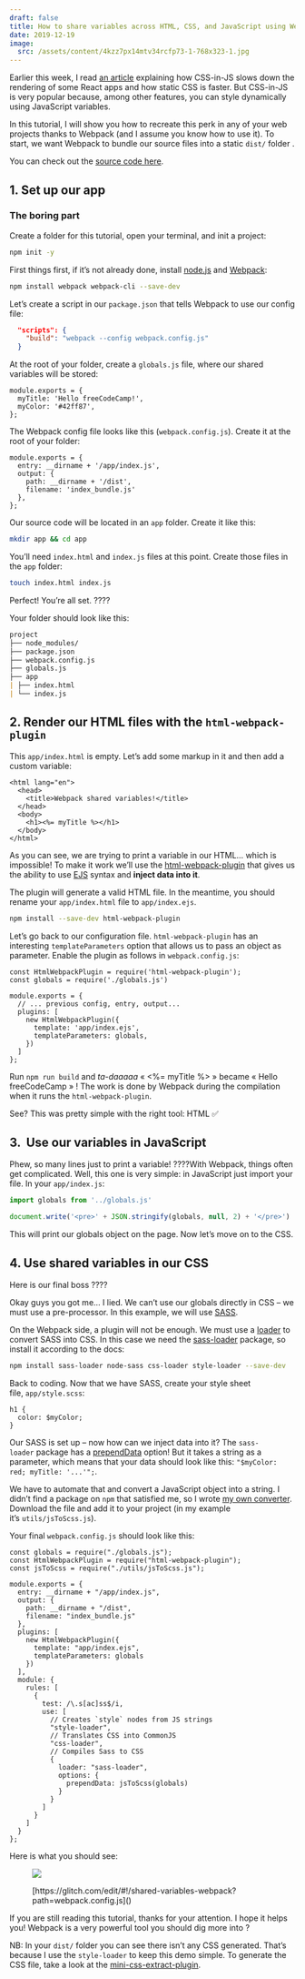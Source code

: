 ```yaml
---
draft: false
title: How to share variables across HTML, CSS, and JavaScript using Webpack
date: 2019-12-19
image:
  src: /assets/content/4kzz7px14mtv34rcfp73-1-768x323-1.jpg
---
```


Earlier this week, I read [an article](https://calendar.perfplanet.com/2019/the-unseen-performance-costs-of-css-in-js-in-react-apps/) explaining how CSS-in-JS slows down the rendering of some React apps and how static CSS is faster. But CSS-in-JS is very popular because, among other features, you can style dynamically using JavaScript variables.

<!--more-->

In this tutorial, I will show you how to recreate this perk in any of your web projects thanks to Webpack (and I assume you know how to use it). To start, we want Webpack to bundle our source files into a static `dist/` folder .

You can check out the [source code here](https://glitch.com/~shared-variables-webpack).

## 1. Set up our app

### The boring part

Create a folder for this tutorial, open your terminal, and init a project:

```bash
npm init -y
```

First things first, if it’s not already done, install [node.js](https://nodejs.org/en/) and [Webpack](https://webpack.js.org/):

```bash
npm install webpack webpack-cli --save-dev
```

Let’s create a script in our `package.json` that tells Webpack to use our config file:

```json [package.json]
  "scripts": {
    "build": "webpack --config webpack.config.js"
  }
```

At the root of your folder, create a `globals.js` file, where our shared variables will be stored:

```javascript[global.js]
module.exports = {
  myTitle: 'Hello freeCodeCamp!',
  myColor: '#42ff87',
};
```

The Webpack config file looks like this (`webpack.config.js`). Create it at the root of your folder:

```javascript[webpack.config.js]
module.exports = {
  entry: __dirname + '/app/index.js',
  output: {
    path: __dirname + '/dist',
    filename: 'index_bundle.js'
  },
};
```

Our source code will be located in an `app` folder. Create it like this:

```bash
mkdir app && cd app
```

You’ll need `index.html` and `index.js` files at this point. Create those files in the `app` folder:

```bash
touch index.html index.js
```

Perfect! You’re all set. ????

Your folder should look like this:

```md
project
├── node_modules/
├── package.json
├── webpack.config.js
├── globals.js
├── app
| ├── index.html
| └── index.js
```

## 2. Render our HTML files with the `html-webpack-plugin`

This `app/index.html` is empty. Let’s add some markup in it and then add a custom variable:

```html[app/index.html]
<html lang="en">
  <head>
    <title>Webpack shared variables!</title>
  </head>
  <body>
    <h1><%= myTitle %></h1>
  </body>
</html>
```

As you can see, we are trying to print a variable in our HTML… which is impossible! To make it work we’ll use the [html-webpack-plugin](https://github.com/jantimon/html-webpack-plugin) that gives us the ability to use [EJS](https://ejs.co/) syntax and **inject data into it**.

The plugin will generate a valid HTML file. In the meantime, you should rename your `app/index.html` file to `app/index.ejs`.

```bash
npm install --save-dev html-webpack-plugin
```

Let’s go back to our configuration file. `html-webpack-plugin` has an interesting `templateParameters` option that allows us to pass an object as parameter. Enable the plugin as follows in `webpack.config.js`:

```javascript[webpack.config.js]
const HtmlWebpackPlugin = require('html-webpack-plugin');
const globals = require('./globals.js')

module.exports = {
  // ... previous config, entry, output...
  plugins: [
    new HtmlWebpackPlugin({
      template: 'app/index.ejs',
      templateParameters: globals,
    })
  ]
};
```

Run `npm run build` and *ta-daaaaa* « <%= myTitle %> » became « Hello freeCodeCamp » ! The work is done by Webpack during the compilation when it runs the `html-webpack-plugin`.

See? This was pretty simple with the right tool: HTML ✅

## 3.  Use our variables in JavaScript

Phew, so many lines just to print a variable! ????With Webpack, things often get complicated. Well, this one is very simple: in JavaScript just import your file. In your `app/index.js`:

```javascript
import globals from '../globals.js'

document.write('<pre>' + JSON.stringify(globals, null, 2) + '</pre>')
```

This will print our globals object on the page. Now let’s move on to the CSS.

## 4. Use shared variables in our CSS

Here is our final boss ????

Okay guys you got me… I lied. We can’t use our globals directly in CSS – we must use a pre-processor. In this example, we will use [SASS](https://sass-lang.com/).

On the Webpack side, a plugin will not be enough. We must use a [loader](https://webpack.js.org/loaders/) to convert SASS into CSS. In this case we need the [sass-loader](https://github.com/webpack-contrib/sass-loader) package, so install it according to the docs:

```bash
npm install sass-loader node-sass css-loader style-loader --save-dev
```

Back to coding. Now that we have SASS, create your style sheet file, `app/style.scss`:

```css[app/style.scss]
h1 {
  color: $myColor;
}
```

Our SASS is set up – now how can we inject data into it? The `sass-loader` package has a [prependData](https://github.com/webpack-contrib/sass-loader#prependdata) option! But it takes a string as a parameter, which means that your data should look like this: `"$myColor: red; myTitle: '...'";`.

We have to automate that and convert a JavaScript object into a string. I didn’t find a package on `npm` that satisfied me, so I wrote [my own converter](https://gist.github.com/adrienZ/0257e37bf4788b903ba76fa82dac1ed1). Download the file and add it to your project (in my example it’s `utils/jsToScss.js`).

Your final `webpack.config.js` should look like this:

```javascript[webpack.config.js]
const globals = require("./globals.js");
const HtmlWebpackPlugin = require("html-webpack-plugin");
const jsToScss = require("./utils/jsToScss.js");

module.exports = {
  entry: __dirname + "/app/index.js",
  output: {
    path: __dirname + "/dist",
    filename: "index_bundle.js"
  },
  plugins: [
    new HtmlWebpackPlugin({
      template: "app/index.ejs",
      templateParameters: globals
    })
  ],
  module: {
    rules: [
      {
        test: /\.s[ac]ss$/i,
        use: [
          // Creates `style` nodes from JS strings
          "style-loader",
          // Translates CSS into CommonJS
          "css-loader",
          // Compiles Sass to CSS
          {
            loader: "sass-loader",
            options: {
              prependData: jsToScss(globals)
            }
          }
        ]
      }
    ]
  }
};
```

Here is what you should see:

<figure>

![](/assets/content/Capture-d-e-cran-2019-12-23-23.44.11.png)

  <figcaption>
    [https://glitch.com/edit/#!/shared-variables-webpack?path=webpack.config.js]()
  </figcaption>

</figure>

If you are still reading this tutorial, thanks for your attention. I hope it helps you! Webpack is a very powerful tool you should dig more into ?

NB: In your `dist/` folder you can see there isn’t any CSS generated. That’s because I use the `style-loader` to keep this demo simple. To generate the CSS file, take a look at the [mini-css-extract-plugin](https://webpack.js.org/plugins/mini-css-extract-plugin/).
